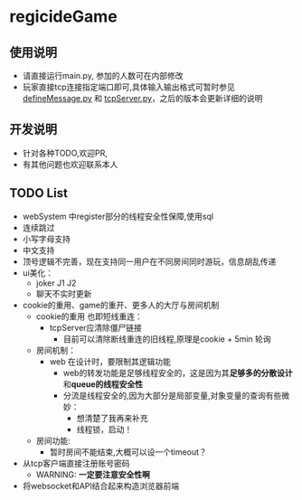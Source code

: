 # regicideGame
## 使用说明
- 请直接运行main.py, 参加的人数可在内部修改
- 玩家直接tcp连接指定端口即可,具体输入输出格式可暂时参见[defineMessage.py](defineMessage.py) 和 [tcpServer.py](tcpServer.py)，之后的版本会更新详细的说明
## 开发说明
- 针对各种TODO,欢迎PR,
- 有其他问题也欢迎联系本人
## TODO List
- webSystem 中register部分的线程安全性保障,使用sql
- 连续跳过
- 小写字母支持
- 中文支持
- 顶号逻辑不完善，现在支持同一用户在不同房间同时游玩，信息胡乱传递
- ui美化：
    - joker J1 J2
    - 聊天不实时更新
- cookie的重用、game的重开、更多人的大厅与房间机制
    - cookie的重用 也即短线重连：
        - tcpServer应清除僵尸链接
            - 目前可以清除断线重连的旧线程,原理是cookie + 5min 轮询
    - 房间机制：
        - web   在设计时，要限制其逻辑功能
            - web的转发功能是足够线程安全的，这是因为其**足够多的分散设计**和**queue的线程安全性**
            - 分流是线程安全的,因为大部分是局部变量,对象变量的查询有些微妙：
                - 想清楚了我再来补充 
                - 线程锁，启动！
    - 房间功能:
        - 暂时房间不能结束,大概可以设一个timeout？
- 从tcp客户端直接注册账号密码
    - WARNING: **一定要注意安全性啊**
- 将websocket和API结合起来构造浏览器前端